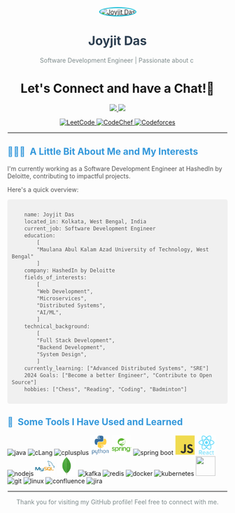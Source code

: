 <div align="center">
    <a align="center" href="https://github.com/joyjitdas3918" target="_blank">
        <img align="center"
            src="https://media.licdn.com/dms/image/v2/D4E03AQHDoC6Uj8Xscw/profile-displayphoto-shrink_400_400/profile-displayphoto-shrink_400_400/0/1725519214622?e=1749686400&v=beta&t=q3QmewIomt-fIcGoJnY9HWMcjenxFMEQUHEn24FdHuI"
            alt="Joyjit Das"
            width="150"
            height="150"
            style="border-radius: 50%;
                   border: 2px solid #00b8d4;
                   animation: pulse 2s infinite alternate;"
        >
    </a>
    <h1 align="center" style="color: #2c3e50;
               animation: fadeIn 1s ease-in-out;">
        Joyjit Das
    </h1>
    <p align="center" style="color: #7f8c8d;
              animation: fadeIn 1s ease-in-out 0.5s, typing 2.5s steps(40, end), blink-caret .75s step-end infinite;
              white-space: nowrap;
              overflow: hidden;
              border-right: 0.15em solid #7f8c8d;
              ">
        Software Development Engineer | Passionate about crafting efficient and scalable solutions.
    </p>
<h1 align="center">
  Let's Connect and have a Chat!💬
</h1>

<p align="center">
<a href="https://www.linkedin.com/in/joyjit-das/">
  <img height="50" src="https://user-images.githubusercontent.com/46517096/166973395-19676cd8-f8ec-4abf-83ff-da8243505b82.png"/>
</a>
<a href="https://www.instagram.com/joyjit_codes/">
  <img height="50" src="https://user-images.githubusercontent.com/46517096/166974368-9798f39f-1f46-499c-b14e-81f0a3f83a06.png"/>
</a>
</p>
<a href="[Your LeetCode Profile URL]" target="_blank">
            <img  height="50" src="https://img.shields.io/badge/LeetCode-Profile-yellow?style=flat-square" alt="LeetCode">
</a>
<a href="[Your CodeChef Profile URL]" target="_blank">
            <img height="50" src="https://img.shields.io/badge/CodeChef-Profile-orange?style=flat-square" alt="CodeChef">
</a>
<a href="[Your Codeforces Profile URL]" target="_blank">
            <img height="50" src="https://img.shields.io/badge/Codeforces-Profile-red?style=flat-square" alt="Codeforces">
</a>
</div>
<hr style="border: 1px solid #e0e0e0;">

<h2 style="color: #3498db;
               animation: slideInLeft 1s ease-in-out;">
    👨🏻‍💻 &nbsp;A Little Bit About Me and My Interests
</h2>
<div style="animation: slideInRight 1s ease-in-out;">
<p style="color: #555555;">
    I'm currently working as a Software Development Engineer at HashedIn by Deloitte, contributing to impactful projects.
</p>
<p style="color: #555555;">
    Here's a quick overview:
</p>
<pre style="background-color: #f0f0f0; padding: 10px; border-radius: 5px; color:#555555;">
    <code>
    name: Joyjit Das
    located_in: Kolkata, West Bengal, India
    current_job: Software Development Engineer
    education:
        [
        "Maulana Abul Kalam Azad University of Technology, West Bengal"
        ]
    company: HashedIn by Deloitte
    fields_of_interests:
        [
        "Web Development",
        "Microservices",
        "Distributed Systems",
        "AI/ML",
        ]
    technical_background:
        [
        "Full Stack Development",
        "Backend Development",
        "System Design",
        ]
    currently_learning: ["Advanced Distributed Systems", "SRE"]
    2024 Goals: ["Become a better Engineer", "Contribute to Open Source"]
    hobbies: ["Chess", "Reading", "Coding", "Badminton"]
    </code>
</pre>
</div>
<h2 style="color: #3498db;
               animation: slideInLeft 1s ease-in-out;">
    🚀 &nbsp;Some Tools I Have Used and Learned
</h2>
<p align="left" style="animation: fadeIn 1s ease-in-out 0.8s;">
    <img src="https://cdn.jsdelivr.net/gh/devicons/devicon/icons/java/java-original.svg" alt="java" width="45" height="45"/>
    <img src="https://cdn.jsdelivr.net/gh/devicons/devicon/icons/c/c-original.svg" alt="cLang" width="45" height="45"/>
    <img src="https://cdn.jsdelivr.net/gh/devicons/devicon/icons/cplusplus/cplusplus-original.svg" alt="cplusplus" width="45" height="45"/>
    <img src="https://raw.githubusercontent.com/devicons/devicon/master/icons/python/python-original-wordmark.svg" alt="python" width="45" height="45"/>
    <img src="https://raw.githubusercontent.com/devicons/devicon/master/icons/spring/spring-original-wordmark.svg" alt="spring" width="45" height="45" />
    <img src="https://cdn.jsdelivr.net/gh/devicons/devicon/icons/springboot/springboot-original-wordmark.svg" alt="spring boot" width="45" height="45" />
    <img src="https://raw.githubusercontent.com/devicons/devicon/master/icons/javascript/javascript-original.svg" alt="javascript" width="45" height="45" />
    <img src="https://raw.githubusercontent.com/devicons/devicon/master/icons/react/react-original-wordmark.svg" alt="react" width="45" height="45" />
    <img src="https://cdn.jsdelivr.net/gh/devicons/devicon/icons/nodejs/nodejs-original-wordmark.svg" alt="nodejs" width="45" height="45" />
    <img src="https://raw.githubusercontent.com/devicons/devicon/master/icons/mysql/mysql-original-wordmark.svg" alt="mysql" width="45" height="45" />
    <img src="https://raw.githubusercontent.com/devicons/devicon/master/icons/mongodb/mongodb-original.svg" alt="mongodb" width="45" height="45" />
    <img src="https://cdn.jsdelivr.net/gh/devicons/devicon/icons/apachekafka/apachekafka-original-wordmark.svg" alt="kafka" width="45" height="45"/>
    <img src="https://cdn.jsdelivr.net/gh/devicons/devicon/icons/redis/redis-original-wordmark.svg" alt="redis" width="45" height="45" />
    <img src="https://cdn.jsdelivr.net/gh/devicons/devicon/icons/docker/docker-original.svg" alt="docker" width="45" height="45"/>
    <img src="https://cdn.jsdelivr.net/gh/devicons/devicon/icons/kubernetes/kubernetes-plain.svg" alt="kubernetes" width="45" height="45"/>
    <img src="https://cdn.jsdelivr.net/gh/devicons/devicon/icons/amazonwebservices/amazonwebservices-plain-wordmark.svg" width="45" height="45"/>
    <img src="https://cdn.jsdelivr.net/gh/devicons/devicon/icons/git/git-original.svg" alt="git" width="45" height="45"/>
    <img src="https://cdn.jsdelivr.net/gh/devicons/devicon/icons/linux/linux-original.svg" alt="linux" width="45" height="45"/>
    <img src="https://cdn.jsdelivr.net/gh/devicons/devicon/icons/confluence/confluence-original-wordmark.svg" alt="confluence" width="45" height="45"/>
    <img src="https://cdn.jsdelivr.net/gh/devicons/devicon/icons/jira/jira-original-wordmark.svg" alt="jira" width="45" height="45"/>
</p>

<hr style="border: 1px solid #e0e0e0;">

<div align="center">
    <p style="color: #7f8c8d;">Thank you for visiting my GitHub profile! Feel free to connect with me.</p>
</div>

<style>
/* Keyframes remain here */
@keyframes pulse {
  0% { transform: scale(1); }
  50% { transform: scale(1.1); }
  100% { transform: scale(1); }
}

@keyframes fadeIn {
  from { opacity: 0; }
  to { opacity: 1; }
}

@keyframes slideInLeft {
  from { transform: translateX(-100%); opacity: 0; }
  to { transform: translateX(0); opacity: 1; }
}

@keyframes slideInRight {
  from { transform: translateX(100%); opacity: 0; }
  to { transform: translateX(0); opacity: 1; }
}
/* Typing animation */
@keyframes typing {
  from { width: 0 }
  to { width: 100% }
}

/* Blink cursor animation */
@keyframes blink-caret {
  from, to { border-color: transparent }
  50% { border-color: #7f8c8d; }
}
</style>
